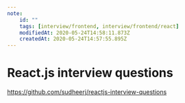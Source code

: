 ```yaml
---
note:
    id: ""
    tags: [interview/frontend, interview/frontend/react]
    modifiedAt: 2020-05-24T14:58:11.873Z
    createdAt: 2020-05-24T14:57:55.895Z
---
```

# React.js interview questions

https://github.com/sudheerj/reactjs-interview-questions